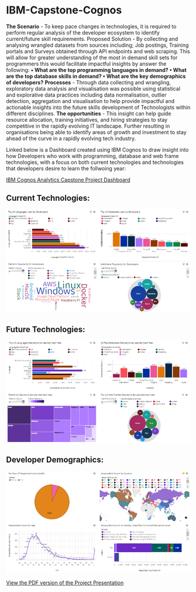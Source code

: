 # IBM-Capstone-Cognos

**The Scenario** - To keep pace changes in technologies, it is required to perform regular analysis of the 
developer ecosystem to identify current/future skill requirements. 
Proposed Solution - By collecting and analysing wrangled datasets from sources including; Job postings, 
Training portals and Surveys obtained through API endpoints and web scraping. This will allow for 
greater understanding of the most in demand skill sets for programmers this would facilitate impactful 
insights by answer the following: 
**• What are the top programming languages in demand?
• What are the top database skills in demand?
• What are the key demographics of developers?**
**Processes** - Through data collecting and wrangling, exploratory data analysis and visualisation was 
possible using statistical and explorative data practices including data normalisation, outlier detection, 
aggregation and visualisation to help provide impactful and actionable insights into the future skills 
development of Technologists within different disciplines. 
**The opportunities** - This insight can help guide resource allocation, training initiatives, and hiring 
strategies to stay competitive in the rapidly evolving IT landscape. Further resulting in organisations 
being able to identify areas of growth and investment to stay ahead of the curve in a rapidly evolving 
tech industry.

Linked below is a Dashboard created using IBM Cognos to draw insight into how Developers who work with programming, database and web frame technologies, with a focus on both current technologies and technologies that developers desire to learn the follwoing year: 

[IBM Cognos Analytics Capstone Project Dashboard](https://eu2.ca.analytics.ibm.com/bi/?perspective=dashboard&pathRef=.my_folders%2FNew%2Bdashboard&action=view&mode=dashboard&subView=model0000018f64adb782_00000000)

## **Current Technologies:**
![alt text](https://github.com/LiamBatiste/IBM-Capstone-Cognos/blob/main/Cognos%20Dash%20-%20Current%20Technologies.PNG?raw=true)


## **Future Technologies:**
![alt text](https://github.com/LiamBatiste/IBM-Capstone-Cognos/blob/main/Cognos%20Dash%20-%20Future%20Technologies.PNG?raw=true)


## **Developer Demographics:**
![alt text](https://github.com/LiamBatiste/IBM-Capstone-Cognos/blob/main/Cognos%20Dash%20-%20Developer%20Demographic.PNG?raw=true)



[View the PDF version of the Project Presentation](https://github.com/LiamBatiste/IBM-Capstone-Cognos/blob/main/Capstone%20Project%20Presentation.pdf)


